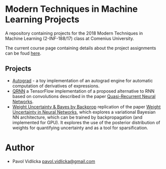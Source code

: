 # Modern Techniques in Machine Learning Projects
A repository containing projects for the 2018 Modern Techniques in Machine Learning (2-INF-188/17) class
at Comenius University.

The current course page containing details about the project assignments
can be foud [here](https://usamec.github.io/ml2/).


## Projects
* [Autograd](../master/autograd) - a toy implementation of an autograd engine
for automatic computation of derivatives of expressions.
* [QRNN](../master/qrnn) a TensorFlow implementation of a proposed
    alternative to RNN based on convolutions described in the paper
    [Quasi-Recurrent Neural Networks](https://arxiv.org/pdf/1611.01576.pdf).
* [Weight Uncertainty & Bayes by Backprop](../master/bayesbybackprop) replication of the paper
    [Weight Uncertainty in Neural Networks](https://arxiv.org/pdf/1505.05424.pdf),
    which explores a variational Bayesian NN architecture, which can be trained
    by backpropagation (and implemented for GPU). It explores the use of the
    posterior distribution of weights for quantifying uncertainty and as a tool
    for sparsification.

# Author

* Pavol Vidlicka pavol.vidlicka@gmail.com
